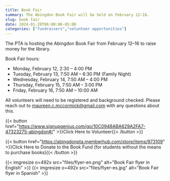 ```yaml
---
title: Book Fair
summary: The Abingdon Book Fair will be held on February 12–16.
slug: book fair
date: 2024-01-20T06:00:00-05:00
categories: ["fundraisers","volunteer opportunities"]
---
```


The PTA is hosting the Abingdon Book Fair from February 12–16 to raise money for the library.

Book Fair hours:
- Monday, February 12, 2:30 – 4:00 PM
- Tuesday, February 13, 7:50 AM – 6:30 PM (Family Night)
- Wednesday, February 14, 7:50 AM – 4:00 PM
- Thursday, February 15, 7:50 AM – 3:00 PM
- Friday, February 16, 7:50 AM – 10:00 AM

All volunteers will need to be registered and background checked. Please reach out to maureen.c.mccormick@gmail.com with any questions about this.

{{< button href="https://www.signupgenius.com/go/10C0948ABA629A2FA7-47323275-abingdon#/" >}}Click Here to Volunteer{{< /button >}}<br>

{{< button href="https://abingdonpta.memberhub.com/store/items/973109" >}}Click Here to Donate to the Book Fund (for students without the means to purchase books){{< /button >}}<br>

{{< imgresize o=492x src="files/flyer-en.png" alt="Book Fair flyer in English" >}}
{{< imgresize o=492x src="files/flyer-es.jpg" alt="Book Fair flyer in Spanish" >}}